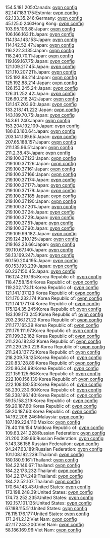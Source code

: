 154.5.181.205:Canada: [ovpn config](vpn/154_5_181_205.ovpn)  
82.147.183.175:Estonia: [ovpn config](vpn/82_147_183_175.ovpn)  
62.133.35.246:Germany: [ovpn config](vpn/62_133_35_246.ovpn)  
45.125.0.246:Hong Kong: [ovpn config](vpn/45_125_0_246.ovpn)  
103.95.106.88:Japan: [ovpn config](vpn/103_95_106_88.ovpn)  
106.166.163.11:Japan: [ovpn config](vpn/106_166_163_11.ovpn)  
114.134.143.153:Japan: [ovpn config](vpn/114_134_143_153.ovpn)  
114.142.52.47:Japan: [ovpn config](vpn/114_142_52_47.ovpn)  
116.222.3.135:Japan: [ovpn config](vpn/116_222_3_135.ovpn)  
118.240.70.11:Japan: [ovpn config](vpn/118_240_70_11.ovpn)  
119.169.167.75:Japan: [ovpn config](vpn/119_169_167_75.ovpn)  
121.109.217.45:Japan: [ovpn config](vpn/121_109_217_45.ovpn)  
121.110.207.211:Japan: [ovpn config](vpn/121_110_207_211.ovpn)  
125.192.88.214:Japan: [ovpn config](vpn/125_192_88_214.ovpn)  
125.192.88.214:Japan: [ovpn config](vpn/125_192_88_214.ovpn)  
126.153.245.24:Japan: [ovpn config](vpn/126_153_245_24.ovpn)  
126.31.252.42:Japan: [ovpn config](vpn/126_31_252_42.ovpn)  
126.60.216.242:Japan: [ovpn config](vpn/126_60_216_242.ovpn)  
131.147.203.90:Japan: [ovpn config](vpn/131_147_203_90.ovpn)  
133.218.141.222:Japan: [ovpn config](vpn/133_218_141_222.ovpn)  
143.189.70.75:Japan: [ovpn config](vpn/143_189_70_75.ovpn)  
14.3.61.240:Japan: [ovpn config](vpn/14_3_61_240.ovpn)  
153.204.192.109:Japan: [ovpn config](vpn/153_204_192_109.ovpn)  
180.63.160.64:Japan: [ovpn config](vpn/180_63_160_64.ovpn)  
203.141.139.65:Japan: [ovpn config](vpn/203_141_139_65.ovpn)  
207.65.188.157:Japan: [ovpn config](vpn/207_65_188_157.ovpn)  
211.135.96.51:Japan: [ovpn config](vpn/211_135_96_51.ovpn)  
211.2.38.43:Japan: [ovpn config](vpn/211_2_38_43.ovpn)  
219.100.37.123:Japan: [ovpn config](vpn/219_100_37_123.ovpn)  
219.100.37.126:Japan: [ovpn config](vpn/219_100_37_126.ovpn)  
219.100.37.161:Japan: [ovpn config](vpn/219_100_37_161.ovpn)  
219.100.37.166:Japan: [ovpn config](vpn/219_100_37_166.ovpn)  
219.100.37.174:Japan: [ovpn config](vpn/219_100_37_174.ovpn)  
219.100.37.177:Japan: [ovpn config](vpn/219_100_37_177.ovpn)  
219.100.37.179:Japan: [ovpn config](vpn/219_100_37_179.ovpn)  
219.100.37.185:Japan: [ovpn config](vpn/219_100_37_185.ovpn)  
219.100.37.190:Japan: [ovpn config](vpn/219_100_37_190.ovpn)  
219.100.37.201:Japan: [ovpn config](vpn/219_100_37_201.ovpn)  
219.100.37.24:Japan: [ovpn config](vpn/219_100_37_24.ovpn)  
219.100.37.29:Japan: [ovpn config](vpn/219_100_37_29.ovpn)  
219.100.37.51:Japan: [ovpn config](vpn/219_100_37_51.ovpn)  
219.100.37.90:Japan: [ovpn config](vpn/219_100_37_90.ovpn)  
219.109.99.182:Japan: [ovpn config](vpn/219_109_99_182.ovpn)  
219.124.210.125:Japan: [ovpn config](vpn/219_124_210_125.ovpn)  
219.162.23.66:Japan: [ovpn config](vpn/219_162_23_66.ovpn)  
39.110.67.140:Japan: [ovpn config](vpn/39_110_67_140.ovpn)  
58.13.169.247:Japan: [ovpn config](vpn/58_13_169_247.ovpn)  
60.150.204.195:Japan: [ovpn config](vpn/60_150_204_195.ovpn)  
60.153.193.239:Japan: [ovpn config](vpn/60_153_193_239.ovpn)  
60.237.150.45:Japan: [ovpn config](vpn/60_237_150_45.ovpn)  
116.124.219.165:Korea Republic of: [ovpn config](vpn/116_124_219_165.ovpn)  
118.47.58.154:Korea Republic of: [ovpn config](vpn/118_47_58_154.ovpn)  
119.202.173.11:Korea Republic of: [ovpn config](vpn/119_202_173_11.ovpn)  
121.141.137.123:Korea Republic of: [ovpn config](vpn/121_141_137_123.ovpn)  
121.170.232.174:Korea Republic of: [ovpn config](vpn/121_170_232_174.ovpn)  
121.174.177.174:Korea Republic of: [ovpn config](vpn/121_174_177_174.ovpn)  
175.124.35.245:Korea Republic of: [ovpn config](vpn/175_124_35_245.ovpn)  
183.109.173.245:Korea Republic of: [ovpn config](vpn/183_109_173_245.ovpn)  
203.236.121.22:Korea Republic of: [ovpn config](vpn/203_236_121_22.ovpn)  
211.177.165.39:Korea Republic of: [ovpn config](vpn/211_177_165_39.ovpn)  
211.179.111.97:Korea Republic of: [ovpn config](vpn/211_179_111_97.ovpn)  
211.199.32.162:Korea Republic of: [ovpn config](vpn/211_199_32_162.ovpn)  
211.226.182.82:Korea Republic of: [ovpn config](vpn/211_226_182_82.ovpn)  
211.229.250.228:Korea Republic of: [ovpn config](vpn/211_229_250_228.ovpn)  
211.243.137.72:Korea Republic of: [ovpn config](vpn/211_243_137_72.ovpn)  
218.209.78.125:Korea Republic of: [ovpn config](vpn/218_209_78_125.ovpn)  
220.83.128.89:Korea Republic of: [ovpn config](vpn/220_83_128_89.ovpn)  
220.86.34.99:Korea Republic of: [ovpn config](vpn/220_86_34_99.ovpn)  
221.159.125.66:Korea Republic of: [ovpn config](vpn/221_159_125_66.ovpn)  
222.100.156.139:Korea Republic of: [ovpn config](vpn/222_100_156_139.ovpn)  
222.108.180.53:Korea Republic of: [ovpn config](vpn/222_108_180_53.ovpn)  
58.230.230.60:Korea Republic of: [ovpn config](vpn/58_230_230_60.ovpn)  
58.238.196.140:Korea Republic of: [ovpn config](vpn/58_238_196_140.ovpn)  
59.15.158.219:Korea Republic of: [ovpn config](vpn/59_15_158_219.ovpn)  
59.20.187.60:Korea Republic of: [ovpn config](vpn/59_20_187_60.ovpn)  
59.20.187.60:Korea Republic of: [ovpn config](vpn/59_20_187_60.ovpn)  
14.192.208.246:Malaysia: [ovpn config](vpn/14_192_208_246.ovpn)  
187.189.224.110:Mexico: [ovpn config](vpn/187_189_224_110.ovpn)  
78.40.116.154:Moldova Republic of: [ovpn config](vpn/78_40_116_154.ovpn)  
109.63.241.228:Russian Federation: [ovpn config](vpn/109_63_241_228.ovpn)  
31.200.239.66:Russian Federation: [ovpn config](vpn/31_200_239_66.ovpn)  
5.143.36.158:Russian Federation: [ovpn config](vpn/5_143_36_158.ovpn)  
94.247.63.189:Russian Federation: [ovpn config](vpn/94_247_63_189.ovpn)  
101.108.182.239:Thailand: [ovpn config](vpn/101_108_182_239.ovpn)  
180.180.9.161:Thailand: [ovpn config](vpn/180_180_9_161.ovpn)  
184.22.146.67:Thailand: [ovpn config](vpn/184_22_146_67.ovpn)  
184.22.173.232:Thailand: [ovpn config](vpn/184_22_173_232.ovpn)  
184.22.174.249:Thailand: [ovpn config](vpn/184_22_174_249.ovpn)  
184.22.52.107:Thailand: [ovpn config](vpn/184_22_52_107.ovpn)  
170.64.143.43:United States: [ovpn config](vpn/170_64_143_43.ovpn)  
173.198.248.39:United States: [ovpn config](vpn/173_198_248_39.ovpn)  
174.73.252.235:United States: [ovpn config](vpn/174_73_252_235.ovpn)  
192.157.101.135:United States: [ovpn config](vpn/192_157_101_135.ovpn)  
67.188.115.51:United States: [ovpn config](vpn/67_188_115_51.ovpn)  
76.115.176.177:United States: [ovpn config](vpn/76_115_176_177.ovpn)  
171.241.2.12:Viet Nam: [ovpn config](vpn/171_241_2_12.ovpn)  
42.117.243.200:Viet Nam: [ovpn config](vpn/42_117_243_200.ovpn)  
58.186.169.96:Viet Nam: [ovpn config](vpn/58_186_169_96.ovpn)  
